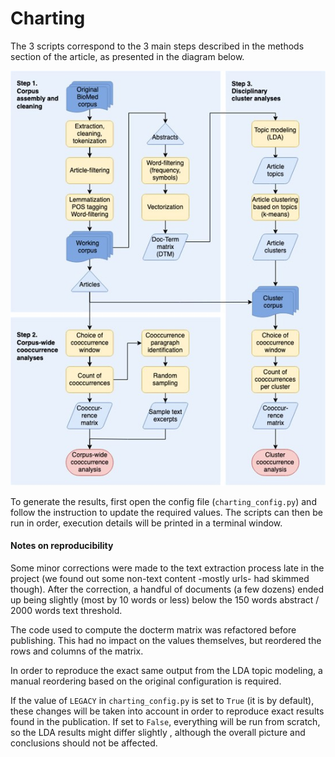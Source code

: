 Charting
========


The 3 scripts correspond to the 3 main steps described in the methods section of the article, as presented in the diagram below. 

![diagram](charting_diagram.jpg)

To generate the results, first open the config file (`charting_config.py`) and follow the instruction to update the required values.
The scripts can then be run in order, execution details will be printed in a terminal window.

#### Notes on reproducibility

Some minor corrections were made to the text extraction process late in the project (we found out some non-text content -mostly urls- had skimmed though).
After the correction, a handful of documents (a few dozens) ended up being slightly (most by 10 words or less) below the 150 words abstract / 2000 words text threshold.

The code used to compute the docterm matrix was refactored before publishing.
This had no impact on the values themselves, but reordered the rows and columns of the matrix.

In order to reproduce the exact same output from the LDA topic modeling, a manual reordering based on the original configuration is required.

If the value of `LEGACY` in `charting_config.py` is set to `True` (it is by default), these changes will be taken into account in order to reproduce exact results found in the publication.
If set to `False`, everything will be run from scratch, so the LDA results might differ slightly , although the overall picture and conclusions should not be affected.
